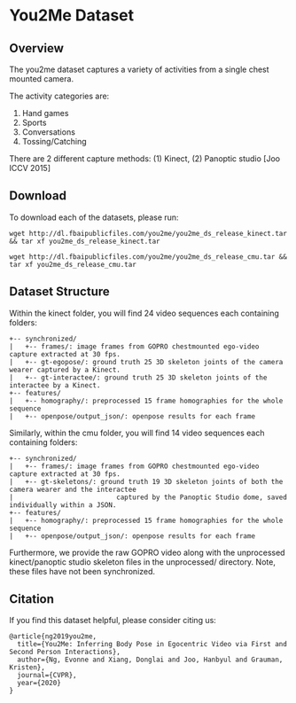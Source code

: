 # You2Me Dataset

## Overview

The you2me dataset captures a variety of activities from a single chest mounted camera.

The activity categories are:

1. Hand games
2. Sports
3. Conversations
4. Tossing/Catching

There are 2 different capture methods: (1) Kinect, (2) Panoptic studio [Joo ICCV 2015]

## Download

To download each of the datasets, please run:

`wget http://dl.fbaipublicfiles.com/you2me/you2me_ds_release_kinect.tar && tar xf you2me_ds_release_kinect.tar`

`wget http://dl.fbaipublicfiles.com/you2me/you2me_ds_release_cmu.tar && tar xf you2me_ds_release_cmu.tar`


## Dataset Structure 

Within the kinect folder, you will find 24 video sequences each containing folders: 

```
+-- synchronized/
|	+-- frames/: image frames from GOPRO chestmounted ego-video capture extracted at 30 fps.  	
|	+-- gt-egopose/: ground truth 25 3D skeleton joints of the camera wearer captured by a Kinect.
|	+-- gt-interactee/: ground truth 25 3D skeleton joints of the interactee by a Kinect.
+-- features/
|	+-- homography/: preprocessed 15 frame homographies for the whole sequence
|	+-- openpose/output_json/: openpose results for each frame
```

Similarly, within the cmu folder, you will find 14 video sequences each containing folders:

```
+-- synchronized/
|	+-- frames/: image frames from GOPRO chestmounted ego-video capture extracted at 30 fps.
|	+-- gt-skeletons/: ground truth 19 3D skeleton joints of both the camera wearer and the interactee 
|                          captured by the Panoptic Studio dome, saved individually within a JSON.  
+-- features/
|	+-- homography/: preprocessed 15 frame homographies for the whole sequence
|	+-- openpose/output_json/: openpose results for each frame
```

Furthermore, we provide the raw GOPRO video along with the unprocessed kinect/panoptic studio skeleton files in the unprocessed/ directory. Note, these files have not been synchronized.


## Citation

If you find this dataset helpful, please consider citing us:

```
@article{ng2019you2me,
  title={You2Me: Inferring Body Pose in Egocentric Video via First and Second Person Interactions},
  author={Ng, Evonne and Xiang, Donglai and Joo, Hanbyul and Grauman, Kristen},
  journal={CVPR},
  year={2020}
}
```